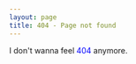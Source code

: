```yaml
---
layout: page
title: 404 - Page not found
---
```


I don't wanna feel <span style="color:blue">404</span> anymore.
